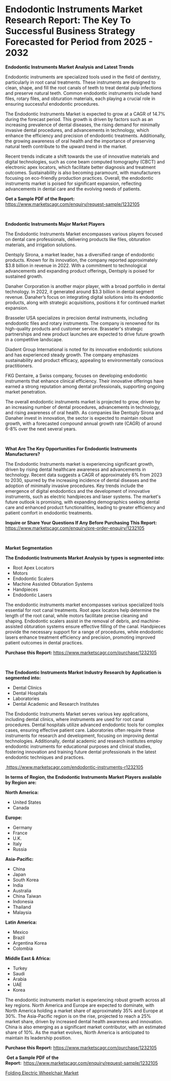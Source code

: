 <p><h1>Endodontic Instruments Market Research Report: The Key To Successful Business Strategy Forecasted for Period from 2025 - 2032</h1></p><p><strong>Endodontic Instruments Market Analysis and Latest Trends</strong></p>
<p><p>Endodontic instruments are specialized tools used in the field of dentistry, particularly in root canal treatments. These instruments are designed to clean, shape, and fill the root canals of teeth to treat dental pulp infections and preserve natural teeth. Common endodontic instruments include hand files, rotary files, and obturation materials, each playing a crucial role in ensuring successful endodontic procedures.</p><p>The Endodontic Instruments Market is expected to grow at a CAGR of 14.7% during the forecast period. This growth is driven by factors such as an increasing prevalence of dental diseases, the rising demand for minimally invasive dental procedures, and advancements in technology, which enhance the efficiency and precision of endodontic treatments. Additionally, the growing awareness of oral health and the importance of preserving natural teeth contribute to the upward trend in the market.</p><p>Recent trends indicate a shift towards the use of innovative materials and digital technologies, such as cone beam computed tomography (CBCT) and electronic apex locators, which facilitate better diagnosis and treatment outcomes. Sustainability is also becoming paramount, with manufacturers focusing on eco-friendly production practices. Overall, the endodontic instruments market is poised for significant expansion, reflecting advancements in dental care and the evolving needs of patients.</p></p>
<p><strong>Get a Sample PDF of the Report:&nbsp;</strong> <a href="https://www.marketscagr.com/enquiry/request-sample/1232105?utm_campaign=2476&utm_medium=2&utm_source=Github&utm_content=ia&utm_term=03032025&utm_id=endodontic-instruments">https://www.marketscagr.com/enquiry/request-sample/1232105</a></p>
<p>&nbsp;</p>
<p><strong>Endodontic Instruments Major Market Players</strong></p>
<p><p>The Endodontic Instruments Market encompasses various players focused on dental care professionals, delivering products like files, obturation materials, and irrigation solutions. </p><p>Dentsply Sirona, a market leader, has a diversified range of endodontic products. Known for its innovation, the company reported approximately $3.8 billion in revenue in 2022. With a commitment to technological advancements and expanding product offerings, Dentsply is poised for sustained growth.</p><p>Danaher Corporation is another major player, with a broad portfolio in dental technology. In 2022, it generated around $3.3 billion in dental segment revenue. Danaher’s focus on integrating digital solutions into its endodontic products, along with strategic acquisitions, positions it for continued market expansion.</p><p>Brasseler USA specializes in precision dental instruments, including endodontic files and rotary instruments. The company is renowned for its high-quality products and customer service. Brasseler's strategic partnerships and new product launches are expected to drive future growth in a competitive landscape.</p><p>Diadent Group International is noted for its innovative endodontic solutions and has experienced steady growth. The company emphasizes sustainability and product efficacy, appealing to environmentally conscious practitioners.</p><p>FKG Dentaire, a Swiss company, focuses on developing endodontic instruments that enhance clinical efficiency. Their innovative offerings have earned a strong reputation among dental professionals, supporting ongoing market penetration.</p><p>The overall endodontic instruments market is projected to grow, driven by an increasing number of dental procedures, advancements in technology, and rising awareness of oral health. As companies like Dentsply Sirona and Danaher invest in innovation, the sector is expected to maintain robust growth, with a forecasted compound annual growth rate (CAGR) of around 6-8% over the next several years.</p></p>
<p>&nbsp;</p>
<p><strong>What Are The Key Opportunities For Endodontic Instruments Manufacturers?</strong></p>
<p><p>The Endodontic Instruments market is experiencing significant growth, driven by rising dental healthcare awareness and advancements in technology. Recent data suggests a CAGR of approximately 6% from 2023 to 2030, spurred by the increasing incidence of dental diseases and the adoption of minimally invasive procedures. Key trends include the emergence of digital endodontics and the development of innovative instruments, such as electric handpieces and laser systems. The market's future outlook is promising, with expanding demographics seeking dental care and enhanced product functionalities, leading to greater efficiency and patient comfort in endodontic treatments.</p></p>
<p><strong>Inquire or Share Your Questions If Any Before Purchasing This Report:</strong> <a href="https://www.marketscagr.com/enquiry/pre-order-enquiry/1232105?utm_campaign=2476&utm_medium=2&utm_source=Github&utm_content=ia&utm_term=03032025&utm_id=endodontic-instruments">https://www.marketscagr.com/enquiry/pre-order-enquiry/1232105</a></p>
<p>&nbsp;</p>
<p><strong>Market Segmentation</strong></p>
<p><strong>The Endodontic Instruments Market Analysis by types is segmented into:</strong></p>
<p><ul><li>Root Apex Locators</li><li>Motors</li><li>Endodontic Scalers</li><li>Machine Assisted Obturation Systems</li><li>Handpieces</li><li>Endodontic Lasers</li></ul></p>
<p><p>The endodontic instruments market encompasses various specialized tools essential for root canal treatments. Root apex locators help determine the length of the root canal, while motors facilitate precise cleaning and shaping. Endodontic scalers assist in the removal of debris, and machine-assisted obturation systems ensure effective filling of the canal. Handpieces provide the necessary support for a range of procedures, while endodontic lasers enhance treatment efficiency and precision, promoting improved patient outcomes in dental practices.</p></p>
<p><strong>Purchase this Report:&nbsp;</strong><a href="https://www.marketscagr.com/purchase/1232105?utm_campaign=2476&utm_medium=2&utm_source=Github&utm_content=ia&utm_term=03032025&utm_id=endodontic-instruments">https://www.marketscagr.com/purchase/1232105</a></p>
<p>&nbsp;</p>
<p><strong>The Endodontic Instruments Market Industry Research by Application is segmented into:</strong></p>
<p><ul><li>Dental Clinics</li><li>Dental Hospitals</li><li>Laboratories</li><li>Dental Academic and Research Institutes</li></ul></p>
<p><p>The Endodontic Instruments Market serves various key applications, including dental clinics, where instruments are used for root canal procedures. Dental hospitals utilize advanced endodontic tools for complex cases, ensuring effective patient care. Laboratories often require these instruments for research and development, focusing on improving dental technologies. Additionally, dental academic and research institutes employ endodontic instruments for educational purposes and clinical studies, fostering innovation and training future dental professionals in the latest endodontic techniques and practices.</p></p>
<p><a href="https://www.marketscagr.com/endodontic-instruments-r1232105?utm_campaign=2476&utm_medium=2&utm_source=Github&utm_content=ia&utm_term=03032025&utm_id=endodontic-instruments">&nbsp;https://www.marketscagr.com/endodontic-instruments-r1232105</a></p>
<p><strong>In terms of Region, the Endodontic Instruments Market Players available by Region are:</strong></p>
<p>
    <p> <strong> North America: </strong>
        <ul>
            <li>United States</li>
            <li>Canada</li>
        </ul>
        </p> 
    <p> <strong> Europe: </strong>
        <ul>
            <li>Germany</li>
            <li>France</li>
            <li>U.K.</li>
            <li>Italy</li>
            <li>Russia</li>
        </ul>
        </p> 
    <p> <strong> Asia-Pacific: </strong>
        <ul>
            <li>China</li>
            <li>Japan</li>
            <li>South Korea</li>
            <li>India</li>
            <li>Australia</li>
            <li>China Taiwan</li>
            <li>Indonesia</li>
            <li>Thailand</li>
            <li>Malaysia</li>
        </ul>
        </p> 
    <p> <strong> Latin America: </strong>
        <ul>
            <li>Mexico</li>
            <li>Brazil</li>
            <li>Argentina Korea</li>
            <li>Colombia</li>
        </ul>
        </p> 
    <p> <strong> Middle East & Africa: </strong>
        <ul>
            <li>Turkey</li>
            <li>Saudi</li>
            <li>Arabia</li>
            <li>UAE</li>
            <li>Korea</li>
        </ul>
    </p>
    </p>
<p><p>The endodontic instruments market is experiencing robust growth across all key regions. North America and Europe are expected to dominate, with North America holding a market share of approximately 35% and Europe at 30%. The Asia-Pacific region is on the rise, projected to reach a 25% market share, driven by increased dental health awareness and innovation. China is also emerging as a significant market contributor, with an estimated share of 10%. As the market evolves, North America is anticipated to maintain its leadership position.</p></p>
<p><strong>Purchase this Report: </strong><a href="https://www.marketscagr.com/purchase/1232105?utm_campaign=2476&utm_medium=2&utm_source=Github&utm_content=ia&utm_term=03032025&utm_id=endodontic-instruments">https://www.marketscagr.com/purchase/1232105</a></p>
<p>&nbsp;<strong>Get a Sample PDF of the Report:&nbsp;&nbsp;</strong><a href="https://www.marketscagr.com/enquiry/request-sample/1232105?utm_campaign=2476&utm_medium=2&utm_source=Github&utm_content=ia&utm_term=03032025&utm_id=endodontic-instruments">https://www.marketscagr.com/enquiry/request-sample/1232105</a></p>
<p><strong></strong></p>
<p><p><a href="https://github.com/zanoligarav/Market-Research-Report-List-1/blob/main/folding-electric-wheelchair-market.md?utm_campaign=2476&utm_medium=2&utm_source=Github&utm_content=ia&utm_term=03032025&utm_id=endodontic-instruments">Folding Electric Wheelchair Market</a></p></p>